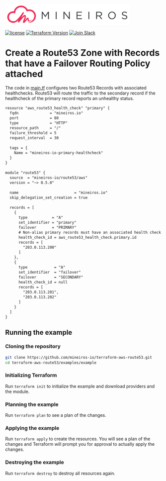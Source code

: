 [<img src="https://raw.githubusercontent.com/mineiros-io/brand/3bffd30e8bdbbde32c143e2650b2faa55f1df3ea/mineiros-primary-logo.svg" width="400"/>][homepage]

[![license][badge-license]][apache20]
[![Terraform Version][badge-terraform]][releases-terraform]
[![Join Slack][badge-slack]][slack]

# Create a Route53 Zone with Records that have a Failover Routing Policy attached

The code in [main.tf] configures two Route53 Records with associated healthchecks.
Route53 will route the traffic to the secondary record if the healthcheck of the
primary record reports an unhealthy status.

```hcl
resource "aws_route53_health_check" "primary" {
  fqdn              = "mineiros.io"
  port              = 80
  type              = "HTTP"
  resource_path     = "/"
  failure_threshold = 5
  request_interval  = 30

  tags = {
    Name = "mineiros-io-primary-healthcheck"
  }
}

module "route53" {
  source  = "mineiros-io/route53/aws"
  version = "~> 0.5.0"

  name                         = "mineiros.io"
  skip_delegation_set_creation = true

  records = [
    {
      type           = "A"
      set_identifier = "primary"
      failover       = "PRIMARY"
      # Non-alias primary records must have an associated health check
      health_check_id = aws_route53_health_check.primary.id
      records = [
        "203.0.113.200"
      ]
    },
    {
      type            = "A"
      set_identifier  = "failover"
      failover        = "SECONDARY"
      health_check_id = null
      records = [
        "203.0.113.201",
        "203.0.113.202"
      ]
    }
  ]
}
```

## Running the example

### Cloning the repository

```bash
git clone https://github.com/mineiros-io/terraform-aws-route53.git
cd terraform-aws-route53/examples/example
```

### Initializing Terraform

Run `terraform init` to initialize the example and download providers and the module.

### Planning the example

Run `terraform plan` to see a plan of the changes.

### Applying the example

Run `terraform apply` to create the resources.
You will see a plan of the changes and Terraform will prompt you for approval to actually apply the changes.

### Destroying the example

Run `terraform destroy` to destroy all resources again.

<!-- References -->

[main.tf]: https://github.com/mineiros-io/terraform-aws-route53/blob/master/examples/failover-routing/main.tf
[homepage]: https://mineiros.io/?ref=terraform-aws-route53
[badge-license]: https://img.shields.io/badge/license-Apache%202.0-brightgreen.svg
[badge-terraform]: https://img.shields.io/badge/terraform-1.x%20|%200.15%200.14%20|%200.13%20|%200.12.20+-623CE4.svg?logo=terraform
[badge-slack]: https://img.shields.io/badge/slack-@mineiros--community-f32752.svg?logo=slack
[releases-terraform]: https://github.com/hashicorp/terraform/releases
[apache20]: https://opensource.org/licenses/Apache-2.0
[slack]: https://join.slack.com/t/mineiros-community/shared_invite/zt-ehidestg-aLGoIENLVs6tvwJ11w9WGg
